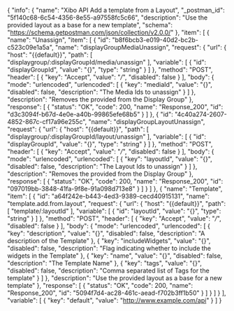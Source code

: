 {
  "info": {
    "name": "Xibo API Add a template from a Layout",
    "_postman_id": "5f140c68-6c54-4356-8e55-a97558fc5c66",
    "description": "Use the provided layout as a base for a new template",
    "schema": "https://schema.getpostman.com/json/collection/v2.0.0/"
  },
  "item": [
    {
      "name": "Unassign",
      "item": [
        {
          "id": "b8f6bcb3-e019-40d2-bc2b-c523c09e1a5a",
          "name": "displayGroupMediaUnassign",
          "request": {
            "url": {
              "host": "{{default}}",
              "path": [
                "displaygroup/:displayGroupId/media/unassign"
              ],
              "variable": [
                {
                  "id": "displayGroupId",
                  "value": "{}",
                  "type": "string"
                }
              ]
            },
            "method": "POST",
            "header": [
              {
                "key": "Accept",
                "value": "*/*",
                "disabled": false
              }
            ],
            "body": {
              "mode": "urlencoded",
              "urlencoded": [
                {
                  "key": "mediaId",
                  "value": "{}",
                  "disabled": false,
                  "description": "The Media Ids to unassign"
                }
              ]
            },
            "description": "Removes the provided from the Display Group"
          },
          "response": [
            {
              "status": "OK",
              "code": 200,
              "name": "Response_200",
              "id": "d3c3094f-b67d-4e0e-a40b-99865efe68b5"
            }
          ]
        },
        {
          "id": "4c40a274-2607-4852-867c-cf17a96e255c",
          "name": "displayGroupLayoutUnassign",
          "request": {
            "url": {
              "host": "{{default}}",
              "path": [
                "displaygroup/:displayGroupId/layout/unassign"
              ],
              "variable": [
                {
                  "id": "displayGroupId",
                  "value": "{}",
                  "type": "string"
                }
              ]
            },
            "method": "POST",
            "header": [
              {
                "key": "Accept",
                "value": "*/*",
                "disabled": false
              }
            ],
            "body": {
              "mode": "urlencoded",
              "urlencoded": [
                {
                  "key": "layoutId",
                  "value": "{}",
                  "disabled": false,
                  "description": "The Layout Ids to unassign"
                }
              ]
            },
            "description": "Removes the provided from the Display Group"
          },
          "response": [
            {
              "status": "OK",
              "code": 200,
              "name": "Response_200",
              "id": "097019bb-3848-41fa-9f8e-91a098d713e8"
            }
          ]
        }
      ]
    },
    {
      "name": "Template",
      "item": [
        {
          "id": "a64f242e-b443-4ed3-9389-cecd40915131",
          "name": "template.add.from.layout",
          "request": {
            "url": {
              "host": "{{default}}",
              "path": [
                "template/:layoutId"
              ],
              "variable": [
                {
                  "id": "layoutId",
                  "value": "{}",
                  "type": "string"
                }
              ]
            },
            "method": "POST",
            "header": [
              {
                "key": "Accept",
                "value": "*/*",
                "disabled": false
              }
            ],
            "body": {
              "mode": "urlencoded",
              "urlencoded": [
                {
                  "key": "description",
                  "value": "{}",
                  "disabled": false,
                  "description": "A description of the Template"
                },
                {
                  "key": "includeWidgets",
                  "value": "{}",
                  "disabled": false,
                  "description": "Flag indicating whether to include the widgets in the Template"
                },
                {
                  "key": "name",
                  "value": "{}",
                  "disabled": false,
                  "description": "The Template Name"
                },
                {
                  "key": "tags",
                  "value": "{}",
                  "disabled": false,
                  "description": "Comma separated list of Tags for the template"
                }
              ]
            },
            "description": "Use the provided layout as a base for a new template"
          },
          "response": [
            {
              "status": "OK",
              "code": 200,
              "name": "Response_200",
              "id": "5094f7d4-ac28-461c-aead-f702b3ff1b50"
            }
          ]
        }
      ]
    }
  ],
  "variable": [
    {
      "key": "default",
      "value": "http://www.example.com/api"
    }
  ]
}